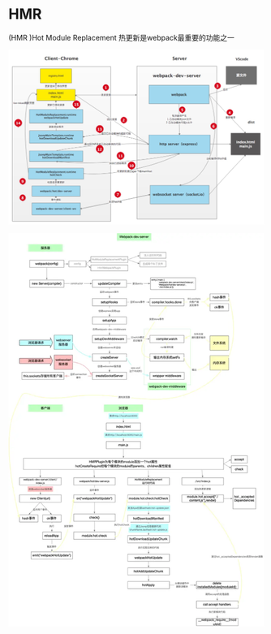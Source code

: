 # HMR

\(HMR \)Hot Module Replacement 热更新是webpack最重要的功能之一

![](../.gitbook/assets/image%20%28182%29.png)

![](../.gitbook/assets/image%20%28166%29.png)

